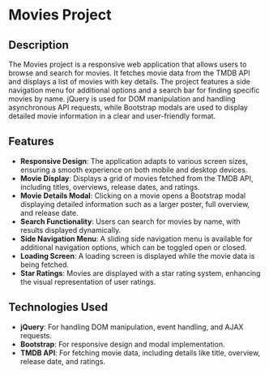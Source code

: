 # Movies Project

## Description
The Movies project is a responsive web application that allows users to browse and search for movies. It fetches movie data from the TMDB API and displays a list of movies with key details. The project features a side navigation menu for additional options and a search bar for finding specific movies by name. jQuery is used for DOM manipulation and handling asynchronous API requests, while Bootstrap modals are used to display detailed movie information in a clear and user-friendly format.

## Features
- **Responsive Design**: The application adapts to various screen sizes, ensuring a smooth experience on both mobile and desktop devices.
- **Movie Display**: Displays a grid of movies fetched from the TMDB API, including titles, overviews, release dates, and ratings.
- **Movie Details Modal**: Clicking on a movie opens a Bootstrap modal displaying detailed information such as a larger poster, full overview, and release date.
- **Search Functionality**: Users can search for movies by name, with results displayed dynamically.
- **Side Navigation Menu**: A sliding side navigation menu is available for additional navigation options, which can be toggled open or closed.
- **Loading Screen**: A loading screen is displayed while the movie data is being fetched.
- **Star Ratings**: Movies are displayed with a star rating system, enhancing the visual representation of user ratings.

## Technologies Used
- **jQuery**: For handling DOM manipulation, event handling, and AJAX requests.
- **Bootstrap**: For responsive design and modal implementation.
- **TMDB API**: For fetching movie data, including details like title, overview, release date, and ratings.
